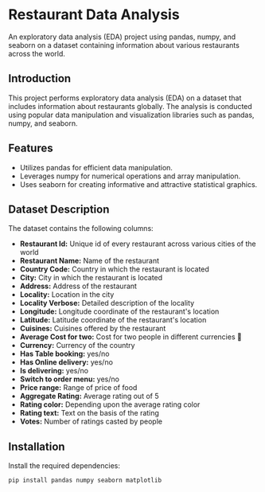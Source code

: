 # Restaurant Data Analysis

An exploratory data analysis (EDA) project using pandas, numpy, and seaborn on a dataset containing information about various restaurants across the world.

## Introduction

This project performs exploratory data analysis (EDA) on a dataset that includes information about restaurants globally. The analysis is conducted using popular data manipulation and visualization libraries such as pandas, numpy, and seaborn.

## Features

- Utilizes pandas for efficient data manipulation.
- Leverages numpy for numerical operations and array manipulation.
- Uses seaborn for creating informative and attractive statistical graphics.

## Dataset Description

The dataset contains the following columns:

- **Restaurant Id:** Unique id of every restaurant across various cities of the world
- **Restaurant Name:** Name of the restaurant
- **Country Code:** Country in which the restaurant is located
- **City:** City in which the restaurant is located
- **Address:** Address of the restaurant
- **Locality:** Location in the city
- **Locality Verbose:** Detailed description of the locality
- **Longitude:** Longitude coordinate of the restaurant's location
- **Latitude:** Latitude coordinate of the restaurant's location
- **Cuisines:** Cuisines offered by the restaurant
- **Average Cost for two:** Cost for two people in different currencies 👫
- **Currency:** Currency of the country
- **Has Table booking:** yes/no
- **Has Online delivery:** yes/no
- **Is delivering:** yes/no
- **Switch to order menu:** yes/no
- **Price range:** Range of price of food
- **Aggregate Rating:** Average rating out of 5
- **Rating color:** Depending upon the average rating color
- **Rating text:** Text on the basis of the rating
- **Votes:** Number of ratings casted by people

## Installation

Install the required dependencies:

```bash
pip install pandas numpy seaborn matplotlib

